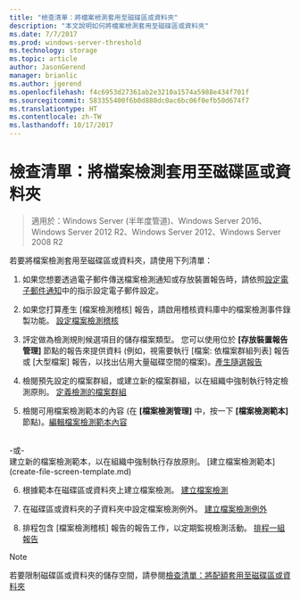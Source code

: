 ```yaml
---
title: "檢查清單：將檔案檢測套用至磁碟區或資料夾"
description: "本文說明如何將檔案檢測套用至磁碟區或資料夾"
ms.date: 7/7/2017
ms.prod: windows-server-threshold
ms.technology: storage
ms.topic: article
author: JasonGerend
manager: brianlic
ms.author: jgerend
ms.openlocfilehash: f4c6953d27361ab2e3210a1574a5988e434f701f
ms.sourcegitcommit: 583355400f6b0d880dc0ac6bc06f0efb50d674f7
ms.translationtype: HT
ms.contentlocale: zh-TW
ms.lasthandoff: 10/17/2017
---
```

# <a name="checklist---apply-a-file-screen-to-a-volume-or-folder"></a>檢查清單：將檔案檢測套用至磁碟區或資料夾

> 適用於：Windows Server (半年度管道)、Windows Server 2016、Windows Server 2012 R2、Windows Server 2012、Windows Server 2008 R2

若要將檔案檢測套用至磁碟區或資料夾，請使用下列清單：
1. 如果您想要透過電子郵件傳送檔案檢測通知或存放裝置報告時，請依照[設定電子郵件通知](configure-email-notifications.md)中的指示設定電子郵件設定。

2. 如果您打算產生 [檔案檢測稽核] 報告，請啟用稽核資料庫中的檔案檢測事件錄製功能。
[設定檔案檢測稽核](configure-file-screen-audit.md)

3. 評定做為檢測規則候選項目的儲存檔案類型。 您可以使用位於 **\[存放裝置報告管理\]** 節點的報告來提供資料 (例如，視需要執行 [檔案: 依檔案群組列表] 報告或 [大型檔案] 報告，以找出佔用大量磁碟空間的檔案)。[產生隨選報告](generate-reports-on-demand.md) 

4. 檢閱預先設定的檔案群組，或建立新的檔案群組，以在組織中強制執行特定檢測原則。 [定義檢測的檔案群組](define-file-groups-for-screening.md)  

5. 檢閱可用檔案檢測範本的內容 (在 **\[檔案檢測管理\]** 中，按一下 **\[檔案檢測範本\]** 節點)。[編輯檔案檢測範本內容](edit-file-screen-template-properties.md) 
<br />
 -或-
 <br /> 建立新的檔案檢測範本，以在組織中強制執行存放原則。  [建立檔案檢測範本](create-file-screen-template.md) 

6. 根據範本在磁碟區或資料夾上建立檔案檢測。 
 [建立檔案檢測](create-file-screen.md)
 
7. 在磁碟區或資料夾的子資料夾中設定檔案檢測例外。 [建立檔案檢測例外](create-file-screen-exception.md) 

8. 排程包含 [檔案檢測稽核] 報告的報告工作，以定期監視檢測活動。
  [排程一組報告](schedule-set-of-reports.md)


> [!NOTE]
> 若要限制磁碟區或資料夾的儲存空間，請參閱[檢查清單：將配額套用至磁碟區或資料夾](checklist-apply-file-screen-to-volume-or-folder.md)